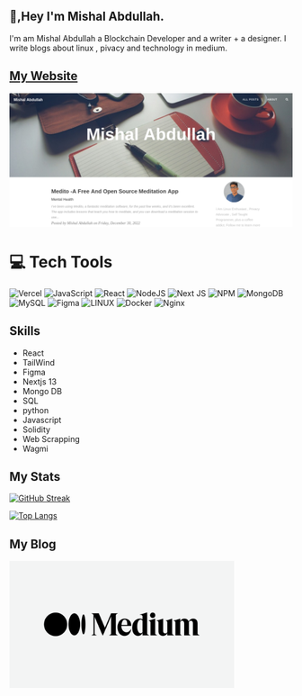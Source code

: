 ## 👋,Hey I'm Mishal Abdullah.

I'm am Mishal Abdullah a Blockchain Developer and a writer + a designer. I write blogs  about linux , pivacy and technology in medium.

##  [My Website](https://mishalabdullah.xyz)
[![My Website](/myscreenshot.png)](https://mishalabdullah.xyz)


# 💻 Tech Tools

![Vercel](https://img.shields.io/badge/vercel-%23000000.svg?style=for-the-badge&logo=vercel&logoColor=white)   ![JavaScript](https://img.shields.io/badge/javascript-%23323330.svg?style=for-the-badge&logo=javascript&logoColor=%23F7DF1E) ![React](https://img.shields.io/badge/react-%2320232a.svg?style=for-the-badge&logo=react&logoColor=%2361DAFB)  ![NodeJS](https://img.shields.io/badge/node.js-6DA55F?style=for-the-badge&logo=node.js&logoColor=white) ![Next JS](https://img.shields.io/badge/Next-black?style=for-the-badge&logo=next.js&logoColor=white) ![NPM](https://img.shields.io/badge/NPM-%23000000.svg?style=for-the-badge&logo=npm&logoColor=white)  ![MongoDB](https://img.shields.io/badge/MongoDB-%234ea94b.svg?style=for-the-badge&logo=mongodb&logoColor=white) ![MySQL](https://img.shields.io/badge/mysql-%2300f.svg?style=for-the-badge&logo=mysql&logoColor=white) ![Figma](https://img.shields.io/badge/figma-%23F24E1E.svg?style=for-the-badge&logo=figma&logoColor=white) ![LINUX](https://img.shields.io/badge/Linux-FCC624?style=for-the-badge&logo=linux&logoColor=black) ![Docker](https://img.shields.io/badge/docker-%230db7ed.svg?style=for-the-badge&logo=docker&logoColor=white) ![Nginx](https://img.shields.io/badge/nginx-%23009639.svg?style=for-the-badge&logo=nginx&logoColor=white) 


<!-- 
![Fedora](https://img.shields.io/badge/fedora-%230db7ed.svg?style=for-the-badge&logo=fedora&logoColor=white)
-->

## Skills


- React
- TailWind
- Figma
- Nextjs 13
- Mongo DB
- SQL
- python
- Javascript
- Solidity
- Web Scrapping
- Wagmi

  

## My Stats

[![GitHub Streak](http://github-readme-streak-stats.herokuapp.com?user=Mishalabdullah&theme=dark&background=000000)]([https://git.io/streak-stats](https://github-readme-streak-stats.herokuapp.com/?user=Mishalabdullah))
<!-- 
[![Mishal' github stats](https://github-readme-stats.vercel.app/api?username=Mishalabdullah)](https://github.com/Mishalabdullah/github-readme-stats)
[![Top Langs](https://github-readme-stats.vercel.app/api/top-langs/?username=Mishalabdullah&show_icons=true&title_color=fff&icon_color=79ff97&text_color=9f9f9f&bg_color=151515)](https://github.com/kushal98?tab=repositories)
-->
[![Top Langs](https://github-readme-stats.vercel.app/api/top-langs/?username=Mishalabdullah&layout=compact&theme=vision-friendly-dark)](https://github.com/anuraghazra/github-readme-stats)



##  My Blog
<a href="https://medium.com/@Prinux">
  <img align="left"  width="400" src="/medium.png">
</a>
